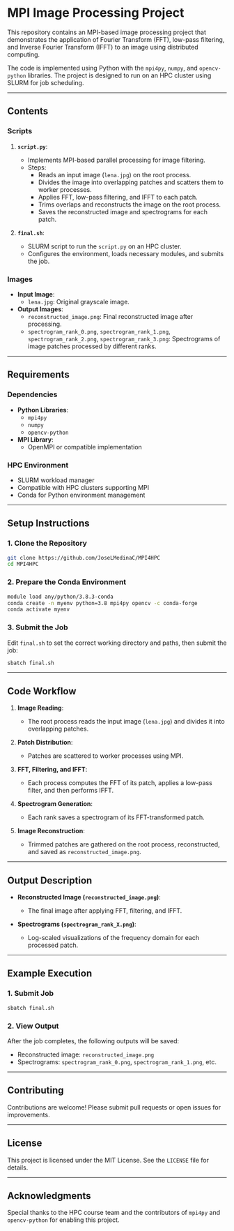 # MPI Image Processing Project

This repository contains an MPI-based image processing project that demonstrates the application of Fourier Transform (FFT), low-pass filtering, and Inverse Fourier Transform (IFFT) to an image using distributed computing.

The code is implemented using Python with the `mpi4py`, `numpy`, and `opencv-python` libraries. The project is designed to run on an HPC cluster using SLURM for job scheduling.

---

## **Contents**

### **Scripts**

1. **`script.py`**:
   - Implements MPI-based parallel processing for image filtering.
   - Steps:
     - Reads an input image (`lena.jpg`) on the root process.
     - Divides the image into overlapping patches and scatters them to worker processes.
     - Applies FFT, low-pass filtering, and IFFT to each patch.
     - Trims overlaps and reconstructs the image on the root process.
     - Saves the reconstructed image and spectrograms for each patch.

2. **`final.sh`**:
   - SLURM script to run the `script.py` on an HPC cluster.
   - Configures the environment, loads necessary modules, and submits the job.

### **Images**

- **Input Image**:
  - `lena.jpg`: Original grayscale image.
- **Output Images**:
  - `reconstructed_image.png`: Final reconstructed image after processing.
  - `spectrogram_rank_0.png`, `spectrogram_rank_1.png`, `spectrogram_rank_2.png`, `spectrogram_rank_3.png`: Spectrograms of image patches processed by different ranks.

---

## **Requirements**

### **Dependencies**

- **Python Libraries**:
  - `mpi4py`
  - `numpy`
  - `opencv-python`
- **MPI Library**:
  - OpenMPI or compatible implementation

### **HPC Environment**

- SLURM workload manager
- Compatible with HPC clusters supporting MPI
- Conda for Python environment management

---

## **Setup Instructions**

### **1. Clone the Repository**

```bash
git clone https://github.com/JoseLMedinaC/MPI4HPC
cd MPI4HPC
```

### **2. Prepare the Conda Environment**

```bash
module load any/python/3.8.3-conda
conda create -n myenv python=3.8 mpi4py opencv -c conda-forge
conda activate myenv
```

### **3. Submit the Job**

Edit `final.sh` to set the correct working directory and paths, then submit the job:

```bash
sbatch final.sh
```

---

## **Code Workflow**

1. **Image Reading**:
   - The root process reads the input image (`lena.jpg`) and divides it into overlapping patches.

2. **Patch Distribution**:
   - Patches are scattered to worker processes using MPI.

3. **FFT, Filtering, and IFFT**:
   - Each process computes the FFT of its patch, applies a low-pass filter, and then performs IFFT.

4. **Spectrogram Generation**:
   - Each rank saves a spectrogram of its FFT-transformed patch.

5. **Image Reconstruction**:
   - Trimmed patches are gathered on the root process, reconstructed, and saved as `reconstructed_image.png`.

---

## **Output Description**

- **Reconstructed Image (`reconstructed_image.png`)**:
  - The final image after applying FFT, filtering, and IFFT.

- **Spectrograms (`spectrogram_rank_X.png`)**:
  - Log-scaled visualizations of the frequency domain for each processed patch.

---

## **Example Execution**

### **1. Submit Job**

```bash
sbatch final.sh
```

### **2. View Output**

After the job completes, the following outputs will be saved:

- Reconstructed image: `reconstructed_image.png`
- Spectrograms: `spectrogram_rank_0.png`, `spectrogram_rank_1.png`, etc.

---

## **Contributing**

Contributions are welcome! Please submit pull requests or open issues for improvements.

---

## **License**

This project is licensed under the MIT License. See the `LICENSE` file for details.

---

## **Acknowledgments**

Special thanks to the HPC course team and the contributors of `mpi4py` and `opencv-python` for enabling this project.

